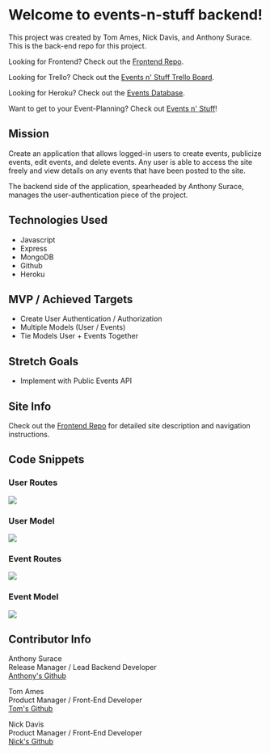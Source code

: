 # Welcome to events-n-stuff backend!

This project was created by Tom Ames, Nick Davis, and Anthony Surace. This is the back-end repo for this project.

Looking for Frontend? Check out the <a href="https://github.com/ajsur1017/events-n-stuff-frontend">Frontend Repo</a>.

Looking for Trello? Check out the <a href="https://trello.com/b/ejpanVcd/event-track-app">Events n' Stuff Trello Board</a>.

Looking for Heroku? Check out the <a href="https://events-n-stuff.herokuapp.com/events/">Events Database</a>.

Want to get to your Event-Planning? Check out <a href="https://events-n-stuff.netlify.app/">Events n' Stuff</a>!

## Mission

Create an application that allows logged-in users to create events, publicize events, edit events, and delete events. Any user is able to access the site freely and view details on any events that have been posted to the site.

The backend side of the application, spearheaded by Anthony Surace, manages the user-authentication piece of the project. 

## Technologies Used 

- Javascript
- Express
- MongoDB
- Github
- Heroku

## MVP / Achieved Targets

- Create User Authentication / Authorization
- Multiple Models (User / Events)
- Tie Models User + Events Together

## Stretch Goals

- Implement with Public Events API

## Site Info

Check out the <a href="https://github.com/ajsur1017/events-n-stuff-frontend">Frontend Repo</a> for detailed site description and navigation instructions.

## Code Snippets

### User Routes

<img src="https://imgur.com/NyrZg2e.png"/>

### User Model

<img src="https://imgur.com/wcGv3TG.png"/>

### Event Routes
<img src="https://imgur.com/1mbVRDf.png"/>

### Event Model
<img src="https://imgur.com/n9fXoCw.png"/>

## Contributor Info

Anthony Surace<br>
Release Manager / Lead Backend Developer<br>
<a href="https://github.com/ajsur1017">Anthony's Github</a>

Tom Ames<br>
Product Manager / Front-End Developer <br>
<a href="https://github.com/tsames">Tom's Github</a>

Nick Davis<br>
Product Manager / Front-End Developer <br>
<a href="https://github.com/nickdavis1018">Nick's Github</a>

